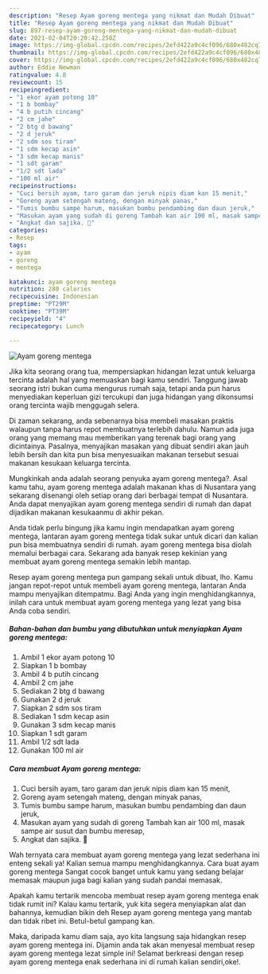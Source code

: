 ```yaml
---
description: "Resep Ayam goreng mentega yang nikmat dan Mudah Dibuat"
title: "Resep Ayam goreng mentega yang nikmat dan Mudah Dibuat"
slug: 897-resep-ayam-goreng-mentega-yang-nikmat-dan-mudah-dibuat
date: 2021-02-04T20:20:42.250Z
image: https://img-global.cpcdn.com/recipes/2efd422a9c4cf096/680x482cq70/ayam-goreng-mentega-foto-resep-utama.jpg
thumbnail: https://img-global.cpcdn.com/recipes/2efd422a9c4cf096/680x482cq70/ayam-goreng-mentega-foto-resep-utama.jpg
cover: https://img-global.cpcdn.com/recipes/2efd422a9c4cf096/680x482cq70/ayam-goreng-mentega-foto-resep-utama.jpg
author: Eddie Newman
ratingvalue: 4.8
reviewcount: 15
recipeingredient:
- "1 ekor ayam potong 10"
- "1 b bombay"
- "4 b putih cincang"
- "2 cm jahe"
- "2 btg d bawang"
- "2 d jeruk"
- "2 sdm sos tiram"
- "1 sdm kecap asin"
- "3 sdm kecap manis"
- "1 sdt garam"
- "1/2 sdt lada"
- "100 ml air"
recipeinstructions:
- "Cuci bersih ayam, taro garam dan jeruk nipis diam kan 15 menit,"
- "Goreng ayam setengah mateng, dengan minyak panas,"
- "Tumis bumbu sampe harum, masukan bumbu pendambing dan daun jeruk,"
- "Masukan ayam yang sudah di goreng Tambah kan air 100 ml, masak sampe air susut dan bumbu meresap,"
- "Angkat dan sajika. 🤗"
categories:
- Resep
tags:
- ayam
- goreng
- mentega

katakunci: ayam goreng mentega 
nutrition: 280 calories
recipecuisine: Indonesian
preptime: "PT29M"
cooktime: "PT39M"
recipeyield: "4"
recipecategory: Lunch

---
```



![Ayam goreng mentega](https://img-global.cpcdn.com/recipes/2efd422a9c4cf096/680x482cq70/ayam-goreng-mentega-foto-resep-utama.jpg)

Jika kita seorang orang tua, mempersiapkan hidangan lezat untuk keluarga tercinta adalah hal yang memuaskan bagi kamu sendiri. Tanggung jawab seorang istri bukan cuma mengurus rumah saja, tetapi anda pun harus menyediakan keperluan gizi tercukupi dan juga hidangan yang dikonsumsi orang tercinta wajib menggugah selera.

Di zaman  sekarang, anda sebenarnya bisa membeli masakan praktis walaupun tanpa harus repot membuatnya terlebih dahulu. Namun ada juga orang yang memang mau memberikan yang terenak bagi orang yang dicintainya. Pasalnya, menyajikan masakan yang dibuat sendiri akan jauh lebih bersih dan kita pun bisa menyesuaikan makanan tersebut sesuai makanan kesukaan keluarga tercinta. 



Mungkinkah anda adalah seorang penyuka ayam goreng mentega?. Asal kamu tahu, ayam goreng mentega adalah makanan khas di Nusantara yang sekarang disenangi oleh setiap orang dari berbagai tempat di Nusantara. Anda dapat menyajikan ayam goreng mentega sendiri di rumah dan dapat dijadikan makanan kesukaanmu di akhir pekan.

Anda tidak perlu bingung jika kamu ingin mendapatkan ayam goreng mentega, lantaran ayam goreng mentega tidak sukar untuk dicari dan kalian pun bisa membuatnya sendiri di rumah. ayam goreng mentega bisa diolah memalui berbagai cara. Sekarang ada banyak resep kekinian yang membuat ayam goreng mentega semakin lebih mantap.

Resep ayam goreng mentega pun gampang sekali untuk dibuat, lho. Kamu jangan repot-repot untuk membeli ayam goreng mentega, lantaran Anda mampu menyajikan ditempatmu. Bagi Anda yang ingin menghidangkannya, inilah cara untuk membuat ayam goreng mentega yang lezat yang bisa Anda coba sendiri.

<!--inarticleads1-->

##### Bahan-bahan dan bumbu yang dibutuhkan untuk menyiapkan Ayam goreng mentega:

1. Ambil 1 ekor ayam potong 10
1. Siapkan 1 b bombay
1. Ambil 4 b putih cincang
1. Ambil 2 cm jahe
1. Sediakan 2 btg d bawang
1. Gunakan 2 d jeruk
1. Siapkan 2 sdm sos tiram
1. Sediakan 1 sdm kecap asin
1. Gunakan 3 sdm kecap manis
1. Siapkan 1 sdt garam
1. Ambil 1/2 sdt lada
1. Gunakan 100 ml air




<!--inarticleads2-->

##### Cara membuat Ayam goreng mentega:

1. Cuci bersih ayam, taro garam dan jeruk nipis diam kan 15 menit,
1. Goreng ayam setengah mateng, dengan minyak panas,
1. Tumis bumbu sampe harum, masukan bumbu pendambing dan daun jeruk,
1. Masukan ayam yang sudah di goreng Tambah kan air 100 ml, masak sampe air susut dan bumbu meresap,
1. Angkat dan sajika. 🤗




Wah ternyata cara membuat ayam goreng mentega yang lezat sederhana ini enteng sekali ya! Kalian semua mampu menghidangkannya. Cara buat ayam goreng mentega Sangat cocok banget untuk kamu yang sedang belajar memasak maupun juga bagi kalian yang sudah pandai memasak.

Apakah kamu tertarik mencoba membuat resep ayam goreng mentega enak tidak rumit ini? Kalau kamu tertarik, yuk kita segera menyiapkan alat dan bahannya, kemudian bikin deh Resep ayam goreng mentega yang mantab dan tidak ribet ini. Betul-betul gampang kan. 

Maka, daripada kamu diam saja, ayo kita langsung saja hidangkan resep ayam goreng mentega ini. Dijamin anda tak akan menyesal membuat resep ayam goreng mentega lezat simple ini! Selamat berkreasi dengan resep ayam goreng mentega enak sederhana ini di rumah kalian sendiri,oke!.

